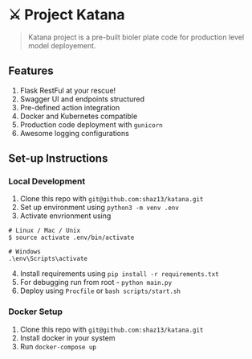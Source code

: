 # ⚔️ Project Katana 
> Katana project is a pre-built bioler plate code for production level model deployement. 

## Features 
1. Flask RestFul at your rescue!
2. Swagger UI and endpoints structured 
3. Pre-defined action integration
4. Docker and Kubernetes compatible
5. Production code deployment with `gunicorn`
6. Awesome logging configurations


## Set-up Instructions 

### Local Development
1. Clone this repo with `git@github.com:shaz13/katana.git`
2. Set up environment using `python3 -m venv .env`
3. Activate envrionment using 
```
# Linux / Mac / Unix
$ source activate .env/bin/activate

# Windows
.\env\Scripts\activate

```
4. Install requirements using `pip install -r requirements.txt`
5. For debugging run from root - `python main.py`
6. Deploy using `Procfile` or `bash scripts/start.sh`

### Docker Setup
1. Clone this repo with `git@github.com:shaz13/katana.git`
2. Install docker in your system
3. Run `docker-compose up`



